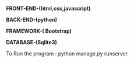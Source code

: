 **FRONT-END-(html,css,javascript)**

**BACK-END-(python)**

**FRAMEWORK-( Bootstrap)**

**DATABASE-(Sqlite3)**

To Run the program :  python manage.py runserver
